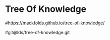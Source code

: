 # Tree Of Knowledge

#https://mackfolds.github.io/tree-of-knowledge/

#git@lds/tree-of-knowledge.git



